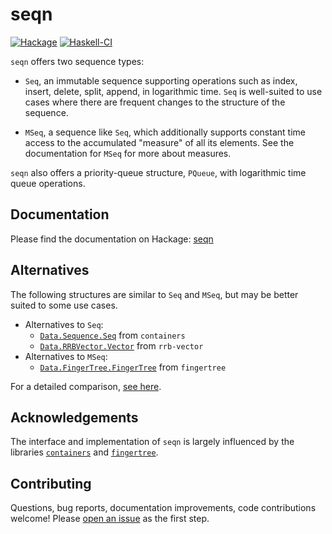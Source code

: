 # seqn

[![Hackage](https://img.shields.io/hackage/v/seqn?logo=haskell&color=blue)](https://hackage.haskell.org/package/seqn)
[![Haskell-CI](https://github.com/meooow25/seqn/actions/workflows/haskell-ci.yml/badge.svg)](https://github.com/meooow25/seqn/actions/workflows/haskell-ci.yml)

`seqn` offers two sequence types:

* `Seq`, an immutable sequence supporting operations such as index, insert,
  delete, split, append, in logarithmic time. `Seq` is well-suited to use cases
  where there are frequent changes to the structure of the sequence.

* `MSeq`, a sequence like `Seq`, which additionally supports constant time
  access to the accumulated "measure" of all its elements. See the documentation
  for `MSeq` for more about measures.

`seqn` also offers a priority-queue structure, `PQueue`, with logarithmic time
queue operations.

## Documentation

Please find the documentation on Hackage: [seqn](https://hackage.haskell.org/package/seqn)

## Alternatives

The following structures are similar to `Seq` and `MSeq`, but may be better
suited to some use cases.

* Alternatives to `Seq`:
  * [`Data.Sequence.Seq`](https://hackage.haskell.org/package/containers-0.7/docs/Data-Sequence.html#t:Seq)
    from `containers`
  * [`Data.RRBVector.Vector`](https://hackage.haskell.org/package/rrb-vector-0.2.1.0/docs/Data-RRBVector.html#t:Vector)
    from `rrb-vector`
* Alternatives to `MSeq`:
  * [`Data.FingerTree.FingerTree`](https://hackage.haskell.org/package/fingertree-0.1.5.0/docs/Data-FingerTree.html#t:FingerTree)
    from `fingertree`

For a detailed comparison, [see here](https://github.com/meooow25/seqn/tree/master/bench).

## Acknowledgements

The interface and implementation of `seqn` is largely influenced by
the libraries [`containers`](https://hackage.haskell.org/package/containers) and
[`fingertree`](https://hackage.haskell.org/package/fingertree).

## Contributing

Questions, bug reports, documentation improvements, code contributions welcome!
Please [open an issue](https://github.com/meooow25/seqn/issues) as the first
step.
